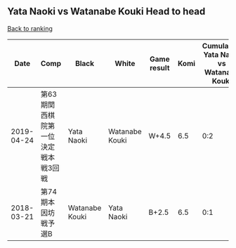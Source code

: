 ## Yata Naoki vs Watanabe Kouki Head to head

[Back to ranking](../../index.md)




| **Date** | **Comp** | **Black** | **White** | **Game result** | **Komi** | **Cumulative Yata Naoki vs Watanabe Kouki** | **Yata Naoki streak** | **Watanabe Kouki streak** | 
| --- | --- | --- | --- | --- | --- | --- | --- | --- |
| 2019-04-24 | 第63期関西棋院第一位決定戦本戦3回戦 | Yata Naoki | Watanabe Kouki | W+4.5 | 6.5 | 0:2 | 0 | 2 | 
| 2018-03-21 | 第74期本因坊戦予選B | Watanabe Kouki | Yata Naoki | B+2.5 | 6.5 | 0:1 | 0 | 1 |




